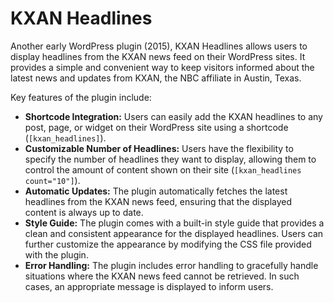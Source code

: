 # KXAN Headlines
Another early WordPress plugin (2015), KXAN Headlines allows users to display headlines from the KXAN news feed on their WordPress sites. It provides a simple and convenient way to keep visitors informed about the latest news and updates from KXAN, the NBC affiliate in Austin, Texas.

Key features of the plugin include:

  - **Shortcode Integration:** Users can easily add the KXAN headlines to any post, page, or widget on their WordPress site using a shortcode (`[kxan_headlines]`).
  - **Customizable Number of Headlines:** Users have the flexibility to specify the number of headlines they want to display, allowing them to control the amount of content shown on their site (`[kxan_headlines count="10"]`).
  - **Automatic Updates:** The plugin automatically fetches the latest headlines from the KXAN news feed, ensuring that the displayed content is always up to date.
  - **Style Guide:** The plugin comes with a built-in style guide that provides a clean and consistent appearance for the displayed headlines. Users can further customize the appearance by modifying the CSS file provided with the plugin.
  - **Error Handling:** The plugin includes error handling to gracefully handle situations where the KXAN news feed cannot be retrieved. In such cases, an appropriate message is displayed to inform users.
